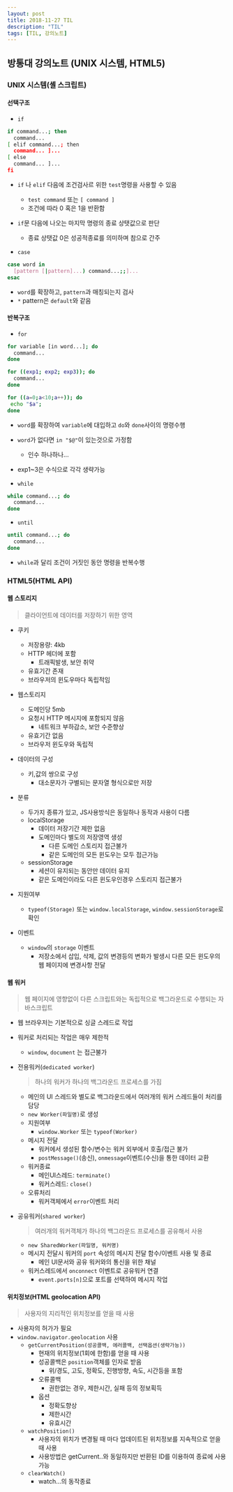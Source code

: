 ```yaml
---
layout: post
title: 2018-11-27 TIL
description: "TIL"
tags: [TIL, 강의노트]
---
```


## 방통대 강의노트 (UNIX 시스템, HTML5)

### UNIX 시스템(셸 스크립트)

#### 선택구조

- `if`

```bash
if command...; then
  command...
[ elif command...; then
  command... ]...
[ else
  command... ]...
fi
```

- `if` 나 `elif` 다음에 조건검사르 위한 `test`명령을 사용할 수 있음
  - `test command` 또는 `[ command ]`
  - 조건에 따라 0 혹은 1을 반환함
- `if`문 다음에 나오는 마지막 명령의 종료 상탯값으로 판단

  - 종료 상탯값 0은 성공적종료를 의미하며 참으로 간주

- `case`

```bash
case word in
  [pattern [|pattern]...) command...;;]...
esac
```

- `word`를 확장하고, `pattern`과 매칭되는지 검사
- `*` pattern은 `default`와 같음

#### 반복구조

- `for`

```bash
for variable [in word...]; do
  command...
done

for ((exp1; exp2; exp3)); do
  command...
done

for ((a=0;a<10;a++)); do
 echo "$a";
done
```

- `word`를 확장하여 `variable`에 대입하고 `do`와 `done`사이의 명령수행
- `word`가 없다면 `in "$@"`이 있는것으로 가정함
  - 인수 하나하나...
- exp1~3은 수식으로 각각 생략가능

- `while`

```bash
while command...; do
  command...
done
```

- `until`

```bash
until command...; do
  command...
done
```

- `while`과 달리 조건이 거짓인 동안 명령을 반복수행

### HTML5(HTML API)

#### 웹 스토리지

> 클라이언트에 데이터를 저장하기 위한 영역

- 쿠키

  - 저장용량: 4kb
  - HTTP 헤더에 포함
    - 트래픽발생, 보안 취약
  - 유효기간 존재
  - 브라우저의 윈도우마다 독립적임

- 웹스토리지

  - 도메인당 5mb
  - 요청시 HTTP 메시지에 포함되지 않음
    - 네트워크 부하감소, 보안 수준향상
  - 유효기간 없음
  - 브라우저 윈도우와 독립적

- 데이터의 구성

  - 키,값의 쌍으로 구성
    - 대소문자가 구별되는 문자열 형식으로만 저장

- 분류

  - 두가지 종류가 있고, JS사용방식은 동일하나 동작과 사용이 다름
  - localStorage
    - 데이터 저장기간 제한 없음
    - 도메인마다 별도의 저장영역 생성
      - 다른 도메인 스토리지 접근불가
      - 같은 도메인의 모든 윈도우는 모두 접근가능
  - sessionStorage
    - 세션이 유지되는 동안만 데이터 유지
    - 같은 도메인이라도 다른 윈도우인경우 스토리지 접근불가

- 지원여부

  - `typeof(Storage)` 또는 `window.localStorage`, `window.sessionStorage`로 확인

- 이벤트
  - `window`의 `storage` 이벤트
    - 저장소에서 삽입, 삭제, 값의 변경등의 변화가 발생시 다른 모든 윈도우의 웹 페이지에 변경사항 전달

#### 웹 워커

> 웹 페이지에 영향없이 다른 스크립트와는 독립적으로 백그라운드로 수행되는 자바스크립트

- 웹 브라우저는 기본적으로 싱글 스레드로 작업
- 워커로 처리되는 작업은 매우 제한적

  - `window`, `document` 는 접근불가

- 전용워커(`dedicated worker`)
  > 하나의 워커가 하나의 백그라운드 프로세스를 가짐
  - 메인의 UI 스레드와 별도로 백그라운드에서 여러개의 워커 스레드들이 처리를 담당
  - `new Worker(파일명)`로 생성
  - 지원여부
    - `window.Worker` 또는 `typeof(Worker)`
  - 메시지 전달
    - 워커에서 생성된 함수/변수는 워커 외부에서 호출/접근 불가
    - `postMessage()`(송신), `onmessage`이벤트(수신)을 통한 데이터 교환
  - 워커종료
    - 메인UI스레드: `terminate()`
    - 워커스레드: `close()`
  - 오류처리
    - 워커객체에서 `error`이벤트 처리
- 공유워커(`shared worker`)
  > 여러개의 워커객체가 하나의 백그라운드 프로세스를 공유해서 사용
  - `new SharedWorker(파일명, 워커명)`
  - 메시지 전달시 워커의 `port` 속성의 메시지 전달 함수/이벤트 사용 및 종료
    - 메인 UI문서와 공유 워커와의 통신을 위한 채널
  - 워커스레드에서 `onconnect` 이벤트로 공유워커 연결
    - `event.ports[n]`으로 포트를 선택하여 메시지 작업

#### 위치정보(HTML geolocation API)

> 사용자의 지리적인 위치정보를 얻을 때 사용

- 사용자의 허가가 필요
- `window.navigator.geolocation` 사용
  - `getCurrentPosition(성공콜백, 에러콜백, 선택옵션(생략가능))`
    - 현재의 위치정보(1회에 한함)를 얻을 때 사용
    - 성공콜백은 `position`객체를 인자로 받음
      - 위/경도, 고도, 정확도, 진행방향, 속도, 시간등을 포함
    - 오류콜백
      - 권한없는 경우, 제한시간, 실패 등의 정보획득
    - 옵션
      - 정확도향상
      - 제한시간
      - 유효시간
  - `watchPosition()`
    - 사용자의 위치가 변경될 때 마다 업데이트된 위치정보를 지속적으로 얻을 때 사용
    - 사용방법은 getCurrent..와 동일하지만 반환된 ID를 이용하여 종료에 사용가능
  - `clearWatch()`
    - watch...의 동작종료
